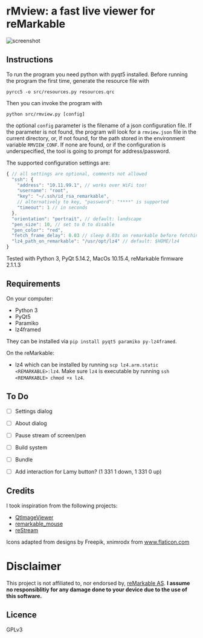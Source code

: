 # rMview: a fast live viewer for reMarkable

![screenshot](https://raw.githubusercontent.com/bordaigorl/rmview/master/screenshot.png)

## Instructions

To run the program you need python with pyqt5 installed.
Before running the program the first time, generate the resource file with

    pyrcc5 -o src/resources.py resources.qrc 

Then you can invoke the program with

    python src/rmview.py [config]

the optional `config` parameter is the filename of a json configuration file.
If the parameter is not found, the program will look for a `rmview.json` file in the current directory, or, if not found, for the path stored in the environment variable `RMVIEW_CONF`.
If none are found, or if the configuration is underspecified, the tool is going to prompt for address/password.

The supported configuration settings are:

```js
{ // all settings are optional, comments not allowed
  "ssh": {
    "address": "10.11.99.1", // works over WiFi too!
    "username": "root",
    "key": "~/.ssh/id_rsa_remarkable",
    // alternatively to key, "password": "****" is supported
    "timeout": 1 // in seconds
  },
  "orientation": "portrait", // default: landscape
  "pen_size": 10, // set to 0 to disable
  "pen_color": "red",
  "fetch_frame_delay": 0.03 // sleep 0.03s on remarkable before fetching new frame (default is no delay)
  "lz4_path_on_remarkable": "/usr/opt/lz4" // default: $HOME/lz4
}
```

Tested with Python 3, PyQt 5.14.2, MacOs 10.15.4, reMarkable firmware 2.1.1.3

## Requirements

On your computer:

- Python 3
- PyQt5
- Paramiko
- lz4framed

They can be installed via `pip install pyqt5 paramiko py-lz4framed`.

On the reMarkable:

- lz4 which can be installed by running `scp lz4.arm.static <REMARKABLE>:lz4`.
  Make sure `lz4` is executable by running `ssh <REMARKABLE> chmod +x lz4`.


## To Do

 - [ ] Settings dialog
 - [ ] About dialog
 - [ ] Pause stream of screen/pen
 - [ ] Build system
 - [ ] Bundle
 - [ ] Add interaction for Lamy button? (1 331 1 down, 1 331 0 up)


## Credits

I took inspiration from the following projects:

- [QtImageViewer](https://github.com/marcel-goldschen-ohm/PyQtImageViewer/)
- [remarkable_mouse](https://github.com/Evidlo/remarkable_mouse/)
- [reStream](https://github.com/rien/reStream)

Icons adapted from designs by Freepik, xnimrodx from www.flaticon.com


# Disclaimer

This project is not affiliated to, nor endorsed by, [reMarkable AS](https://remarkable.com/).
**I assume no responsiblitiy for any damage done to your device due to the use of this software.**

## Licence

GPLv3

